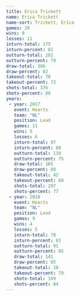 ```yaml
---
title: Erica Trickett
name: Erica Trickett
name-sort: Trickett, Erica
games: 20
wins: 9
losses: 11
inturn-total: 175
inturn-percent: 81
outturn-total: 201
outturn-percent: 79
draw-total: 306
draw-percent: 82
takeout-total: 70
takeout-percent: 72
shots-total: 376
shots-percent: 80
years:
 - year: 2017
   event: Hearts
   team: "NL"
   position: Lead
   games: 11
   wins: 5
   losses: 6
   inturn-total: 97
   inturn-percent: 80
   outturn-total: 110
   outturn-percent: 75
   draw-total: 165
   draw-percent: 80
   takeout-total: 42
   takeout-percent: 68
   shots-total: 207
   shots-percent: 77
 - year: 2018
   event: Hearts
   team: "NL"
   position: Lead
   games: 9
   wins: 4
   losses: 5
   inturn-total: 78
   inturn-percent: 83
   outturn-total: 91
   outturn-percent: 85
   draw-total: 141
   draw-percent: 85
   takeout-total: 28
   takeout-percent: 79
   shots-total: 169
   shots-percent: 84
---
```

